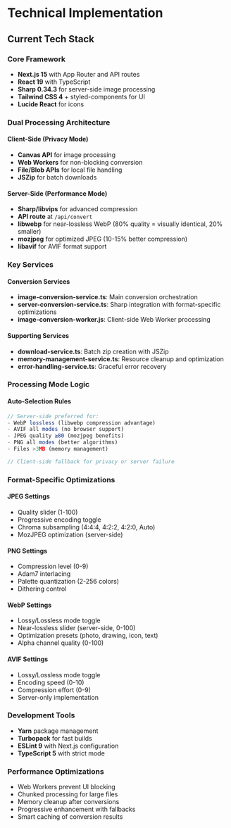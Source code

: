 # Technical Implementation

## Current Tech Stack

### Core Framework
- **Next.js 15** with App Router and API routes
- **React 19** with TypeScript
- **Sharp 0.34.3** for server-side image processing
- **Tailwind CSS 4** + styled-components for UI
- **Lucide React** for icons

### Dual Processing Architecture

#### Client-Side (Privacy Mode)
- **Canvas API** for image processing
- **Web Workers** for non-blocking conversion
- **File/Blob APIs** for local file handling
- **JSZip** for batch downloads

#### Server-Side (Performance Mode)
- **Sharp/libvips** for advanced compression
- **API route** at `/api/convert` 
- **libwebp** for near-lossless WebP (80% quality = visually identical, 20% smaller)
- **mozjpeg** for optimized JPEG (10-15% better compression)
- **libavif** for AVIF format support

### Key Services

#### Conversion Services
- **image-conversion-service.ts**: Main conversion orchestration
- **server-conversion-service.ts**: Sharp integration with format-specific optimizations
- **image-conversion-worker.js**: Client-side Web Worker processing

#### Supporting Services  
- **download-service.ts**: Batch zip creation with JSZip
- **memory-management-service.ts**: Resource cleanup and optimization
- **error-handling-service.ts**: Graceful error recovery

### Processing Mode Logic

#### Auto-Selection Rules
```typescript
// Server-side preferred for:
- WebP lossless (libwebp compression advantage)
- AVIF all modes (no browser support)  
- JPEG quality ≥80 (mozjpeg benefits)
- PNG all modes (better algorithms)
- Files >3MB (memory management)

// Client-side fallback for privacy or server failure
```

### Format-Specific Optimizations

#### JPEG Settings
- Quality slider (1-100)
- Progressive encoding toggle  
- Chroma subsampling (4:4:4, 4:2:2, 4:2:0, Auto)
- MozJPEG optimization (server-side)

#### PNG Settings  
- Compression level (0-9)
- Adam7 interlacing
- Palette quantization (2-256 colors)
- Dithering control

#### WebP Settings
- Lossy/Lossless mode toggle
- Near-lossless slider (server-side, 0-100)
- Optimization presets (photo, drawing, icon, text)  
- Alpha channel quality (0-100)

#### AVIF Settings
- Lossy/Lossless mode toggle
- Encoding speed (0-10)
- Compression effort (0-9)
- Server-only implementation

### Development Tools
- **Yarn** package management
- **Turbopack** for fast builds
- **ESLint 9** with Next.js configuration  
- **TypeScript 5** with strict mode

### Performance Optimizations
- Web Workers prevent UI blocking
- Chunked processing for large files
- Memory cleanup after conversions
- Progressive enhancement with fallbacks
- Smart caching of conversion results